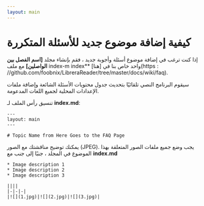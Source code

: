 ```yaml
---
layout: main
---
```


# كيفية إضافة موضوع جديد للأسئلة المتكررة

إذا كنت ترغب في إضافة موضوع أسئلة وأجوبة جديد ، فقم بإنشاء مجلد **[اسم الفصل بين الواصلين]** مع ملف index-m index** واحد خاص بنا في [هنا](https : //github.com/foobnix/LibreraReader/tree/master/docs/wiki/faq).

سيقوم البرنامج النصي تلقائيًا بتحديث جدول محتويات الأسئلة الشائعة وإضافة ملفات الإعدادات المحلية لجميع اللغات المدعومة.

تنسيق رأس الملف لـ **index.md**:

```
---
layout: main
---

# Topic Name from Here Goes to the FAQ Page
```

يمكنك توضيح مناقشتك مع الصور (JPEG). يجب وضع جميع ملفات الصور المتعلقة بهذا الموضوع في المجلد ، جنبًا إلى جنب مع **index.md**

```
* Image description 1
* Image description 2
* Image description 3

||||
|-|-|-|
|![](1.jpg)|![](2.jpg)|![](3.jpg)|
```
